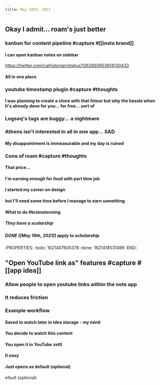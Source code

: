 ```yaml
---
title: May 18th, 2021
---
```

## Okay I admit... roam's just better
### kanban for content pipeline #capture #[[insta brand]]
#### I can open kanban notes on sidebar
https://twitter.com/calhistorian/status/1362893953914130433
#### All in one place
### youtube timestamp plugin #capture #thoughts
#### I was planning to create a clone with that feteur but why the hassle when It's already done for you... for free... sort of
### Logseq's tags are buggy... a nightmare
### Athens isn't interested in all in one app... SAD
#### My disappointment is immeasurable and my day is ruined
### Cons of roam #capture #thoughts
#### That price...
#### I'm earning enough for food with part time job
#### I started my career on design
#### but I'll need some time before I manage to earn something
#### What to do #brainstorming
##### They have a scolarship
##### DONE [[May 19th, 2021]] apply to scholarship
:PROPERTIES:
:todo: 1621407605378
:done: 1621418531499
:END:
## "Open YouTube link as" features #capture #[[app idea]]
### Allow people to open youtube links within the note app
### It reduces friction
### Example workflow
#### Saved to watch later in idea storage - my mind
#### You decide to watch this content
#### You open it in YouTube zettl
#### It easy
#### Just opens as default (optional)
efault (optional)
